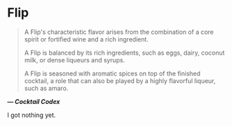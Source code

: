 # Flip

> A Flip's characteristic flavor arises from the combination of a core spirit or
> fortified wine and a rich ingredient.
>
> A Flip is balanced by its rich ingredients, such as eggs, dairy, coconut milk,
> or dense liqueurs and syrups.
>
> A Flip is seasoned with aromatic spices on top of the finished cocktail, a
> role that can also be played by a highly flavorful liqueur, such as amaro.

***— Cocktail Codex***

I got nothing yet.
